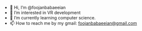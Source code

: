 - 👋 Hi, I’m @foojanbabaeeian
- 👀 I’m interested in VR development
- 🌱 I’m currently learning computer science.
- 📫 How to reach me by my gmail: foojanbabaeeian@gmail.com

<!---
foojanbabaeeian/foojanbabaeeian is a ✨ special ✨ repository because its `README.md` (this file) appears on your GitHub profile.
You can click the Preview link to take a look at your changes.
--->
